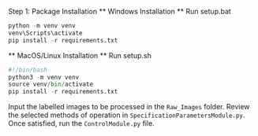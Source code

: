 Step 1: Package Installation
** Windows Installation **
Run setup.bat
```python
python -m venv venv
venv\Scripts\activate
pip install -r requirements.txt
```


** MacOS/Linux Installation **
Run setup.sh
```python
#!/bin/bash
python3 -m venv venv
source venv/bin/activate
pip install -r requirements.txt
```

Input the labelled images to be processed in the `Raw_Images` folder. 
Review the selected methods of operation in `SpecificationParametersModule.py`. Once satisfied,  run the `ControlModule.py` file.
